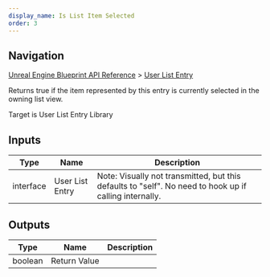 ```yaml
---
display_name: Is List Item Selected
order: 3
---
```

## Navigation

[Unreal Engine Blueprint API Reference](https://dev.epicgames.com/documentation/en-us/unreal-engine/BlueprintAPI) > [User List Entry](https://dev.epicgames.com/documentation/en-us/unreal-engine/BlueprintAPI/UserListEntry)

Returns true if the item represented by this entry is currently selected in the owning list view.

Target is User List Entry Library

## Inputs

| Type | Name | Description |
| --- | --- | --- |
| interface | User List Entry | Note: Visually not transmitted, but this defaults to "self". No need to hook up if calling internally. |

## Outputs

| Type | Name | Description |
| --- | --- | --- |
| boolean | Return Value |  |
